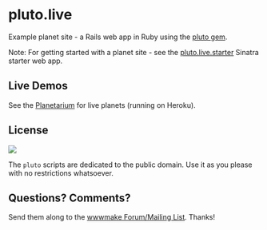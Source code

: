 # pluto.live

Example planet site - a Rails web app in Ruby
using the [pluto gem](https://github.com/feedreader/pluto).

Note: For getting started with a planet site - see
the [pluto.live.starter](https://github.com/plutolive/pluto.live.starter)
Sinatra starter web app.


## Live Demos

See the [Planetarium](https://github.com/feedreader/planets) for live planets (running on Heroku).


## License

![](https://publicdomainworks.github.io/buttons/zero88x31.png)

The `pluto` scripts are dedicated to the public domain.
Use it as you please with no restrictions whatsoever.

## Questions? Comments?

Send them along to the [wwwmake Forum/Mailing List](http://groups.google.com/group/wwwmake).
Thanks!
